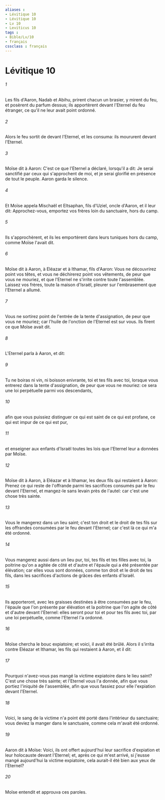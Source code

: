 ```yaml
---
aliases : 
- Lévitique 10
- Lévitique 10
- Lv 10
- Leviticus 10
tags : 
- Bible/Lv/10
- français
cssclass : français
---
```


# Lévitique 10

###### 1
Les fils d'Aaron, Nadab et Abihu, prirent chacun un brasier, y mirent du feu, et posèrent du parfum dessus; ils apportèrent devant l'Eternel du feu étranger, ce qu'il ne leur avait point ordonné.
###### 2
Alors le feu sortit de devant l'Eternel, et les consuma: ils moururent devant l'Eternel.
###### 3
Moïse dit à Aaron: C'est ce que l'Eternel a déclaré, lorsqu'il a dit: Je serai sanctifié par ceux qui s'approchent de moi, et je serai glorifié en présence de tout le peuple. Aaron garda le silence.
###### 4
Et Moïse appela Mischaël et Eltsaphan, fils d'Uziel, oncle d'Aaron, et il leur dit: Approchez-vous, emportez vos frères loin du sanctuaire, hors du camp.
###### 5
Ils s'approchèrent, et ils les emportèrent dans leurs tuniques hors du camp, comme Moïse l'avait dit.
###### 6
Moïse dit à Aaron, à Eléazar et à Ithamar, fils d'Aaron: Vous ne découvrirez point vos têtes, et vous ne déchirerez point vos vêtements, de peur que vous ne mouriez, et que l'Eternel ne s'irrite contre toute l'assemblée. Laissez vos frères, toute la maison d'Israël, pleurer sur l'embrasement que l'Eternel a allumé.
###### 7
Vous ne sortirez point de l'entrée de la tente d'assignation, de peur que vous ne mouriez; car l'huile de l'onction de l'Eternel est sur vous. Ils firent ce que Moïse avait dit.
###### 8
L'Eternel parla à Aaron, et dit:
###### 9
Tu ne boiras ni vin, ni boisson enivrante, toi et tes fils avec toi, lorsque vous entrerez dans la tente d'assignation, de peur que vous ne mouriez: ce sera une loi perpétuelle parmi vos descendants,
###### 10
afin que vous puissiez distinguer ce qui est saint de ce qui est profane, ce qui est impur de ce qui est pur,
###### 11
et enseigner aux enfants d'Israël toutes les lois que l'Eternel leur a données par Moïse.
###### 12
Moïse dit à Aaron, à Eléazar et à Ithamar, les deux fils qui restaient à Aaron: Prenez ce qui reste de l'offrande parmi les sacrifices consumés par le feu devant l'Eternel, et mangez-le sans levain près de l'autel: car c'est une chose très sainte.
###### 13
Vous le mangerez dans un lieu saint; c'est ton droit et le droit de tes fils sur les offrandes consumées par le feu devant l'Eternel; car c'est là ce qui m'a été ordonné.
###### 14
Vous mangerez aussi dans un lieu pur, toi, tes fils et tes filles avec toi, la poitrine qu'on a agitée de côté et d'autre et l'épaule qui a été présentée par élévation; car elles vous sont données, comme ton droit et le droit de tes fils, dans les sacrifices d'actions de grâces des enfants d'Israël.
###### 15
Ils apporteront, avec les graisses destinées à être consumées par le feu, l'épaule que l'on présente par élévation et la poitrine que l'on agite de côté et d'autre devant l'Eternel: elles seront pour toi et pour tes fils avec toi, par une loi perpétuelle, comme l'Eternel l'a ordonné.
###### 16
Moïse chercha le bouc expiatoire; et voici, il avait été brûlé. Alors il s'irrita contre Eléazar et Ithamar, les fils qui restaient à Aaron, et il dit:
###### 17
Pourquoi n'avez-vous pas mangé la victime expiatoire dans le lieu saint? C'est une chose très sainte; et l'Eternel vous l'a donnée, afin que vous portiez l'iniquité de l'assemblée, afin que vous fassiez pour elle l'expiation devant l'Eternel.
###### 18
Voici, le sang de la victime n'a point été porté dans l'intérieur du sanctuaire; vous deviez la manger dans le sanctuaire, comme cela m'avait été ordonné.
###### 19
Aaron dit à Moïse: Voici, ils ont offert aujourd'hui leur sacrifice d'expiation et leur holocauste devant l'Eternel; et, après ce qui m'est arrivé, si j'eusse mangé aujourd'hui la victime expiatoire, cela aurait-il été bien aux yeux de l'Eternel?
###### 20
Moïse entendit et approuva ces paroles.
